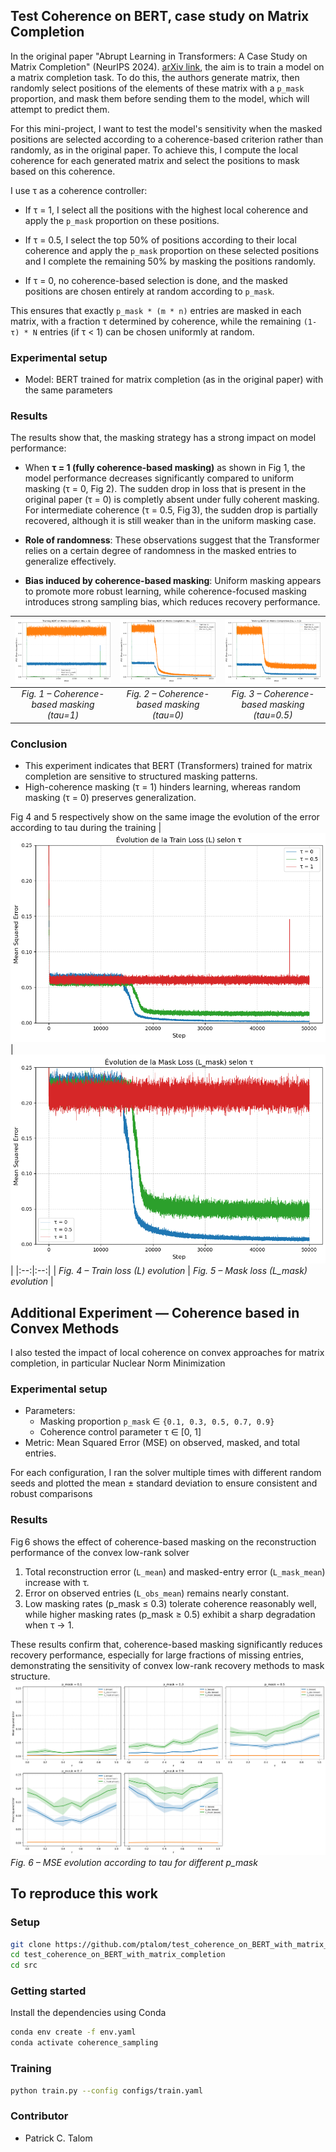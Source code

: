 
## Test Coherence on BERT, case study on Matrix Completion
In the original paper "Abrupt Learning in Transformers: A Case Study on Matrix Completion" (NeurIPS 2024). [arXiv link](https://arxiv.org/abs/2410.22244), the aim is to train a model on a matrix completion task. To do this, the authors generate matrix, then randomly select positions of the elements of these matrix with a `p_mask` proportion, and mask them before sending them to the model, which will attempt to predict them. 

For this mini-project, I want to test the model's sensitivity when the masked positions are selected according to a coherence-based criterion rather than randomly, as in the original paper. To achieve this, I compute the local coherence for each generated matrix and select the positions to mask based on this coherence.

I use τ as a coherence controller:

- If τ = 1, I select all the positions with the highest local coherence and apply the `p_mask` proportion on these positions. 

- If τ = 0.5, I select the top 50% of positions according to their local coherence and apply the `p_mask` proportion on these selected positions and I complete the remaining 50% by masking the positions randomly.

- If τ = 0, no coherence-based selection is done, and the masked positions are chosen entirely at random according to `p_mask`.

This ensures that exactly `p_mask * (m * n)` entries are masked in each matrix, with a fraction τ determined by coherence, while the remaining `(1-τ) * N` entries (if τ < 1) can be chosen uniformly at random.

### Experimental setup
- Model: BERT trained for matrix completion (as in the original paper) with the same parameters 

### Results
The results show that, the masking strategy has a strong impact on model performance:
- When **τ = 1 (fully coherence-based masking)** as shown in Fig 1, the model performance decreases significantly compared to uniform masking (τ = 0, Fig 2). The sudden drop in loss that is present in the original paper (τ = 0) is completly absent under fully coherent masking. For intermediate coherence (τ = 0.5, Fig 3), the sudden drop is partially recovered, although it is still weaker than in the uniform masking case.

- **Role of randomness**: These observations suggest that the Transformer relies on a certain degree of randomness in the masked entries to generalize effectively.

- **Bias induced by coherence-based masking**: Uniform masking appears to promote more robust learning, while coherence-focused masking introduces strong sampling bias, which reduces recovery performance.

| ![Fig 1](images/training_tau_1.png) | ![Fig 2](images/training_tau_0.png) | ![Fig 3](images/training_tau_05.png) |
|:--:|:--:|:--:|
| *Fig. 1 – Coherence-based masking (tau=1)* | *Fig. 2 – Coherence-based masking (tau=0)* | *Fig. 3 – Coherence-based masking (tau=0.5)* |

### Conclusion
- This experiment indicates that BERT (Transformers) trained for matrix completion are sensitive to structured masking patterns.
- High-coherence masking (τ = 1) hinders learning, whereas random masking (τ = 0) preserves generalization.

Fig 4 and 5 respectively show on the same image the evolution of the error according to tau during the training
| ![Fig 4](images/train_loss_all_tau.png) | ![Fig 5](images/mask_loss_all_tau.png) |
|:--:|:--:|
| *Fig. 4 – Train loss (L) evolution* | *Fig. 5 – Mask loss (L_mask) evolution* |


## Additional Experiment — Coherence based in Convex Methods
I also tested the impact of local coherence on convex approaches for matrix completion, in particular Nuclear Norm Minimization

### Experimental setup
- Parameters:
    - Masking proportion `p_mask` ∈ `{0.1, 0.3, 0.5, 0.7, 0.9}`
    - Coherence control parameter τ ∈ [0, 1]
- Metric: Mean Squared Error (MSE) on observed, masked, and total entries.

For each configuration, I ran the solver multiple times with different random seeds and plotted the mean ± standard deviation to ensure consistent and robust comparisons

### Results
Fig 6 shows the effect of coherence-based masking on the reconstruction performance of the convex low-rank solver
1. Total reconstruction error (`L_mean`) and masked-entry error (`L_mask_mean`) increase with τ.  
2. Error on observed entries (`L_obs_mean`) remains nearly constant.  
3. Low masking rates (p_mask ≤ 0.3) tolerate coherence reasonably well, while higher masking rates (p_mask ≥ 0.5) exhibit a sharp degradation when τ → 1.

These results confirm that, coherence-based masking significantly reduces recovery performance, especially for large fractions of missing entries, demonstrating the sensitivity of convex low-rank recovery methods to mask structure.
 ![Fig 6](images/cvx.png)
 *Fig. 6 – MSE evolution according to tau for different p_mask* 

## To reproduce this work
### Setup 
```bash
git clone https://github.com/ptalom/test_coherence_on_BERT_with_matrix_completion.git
cd test_coherence_on_BERT_with_matrix_completion
cd src
```

### Getting started
Install the dependencies using Conda
```bash
conda env create -f env.yaml
conda activate coherence_sampling
```

### Training
```bash
python train.py --config configs/train.yaml
```

### Contributor
- Patrick C. Talom